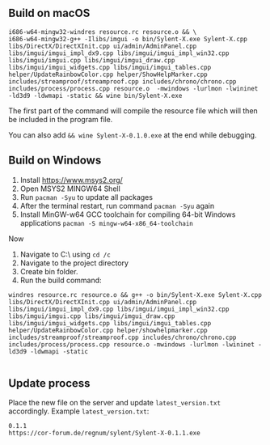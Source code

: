 ## Build on macOS

```
i686-w64-mingw32-windres resource.rc resource.o && \
i686-w64-mingw32-g++ -Ilibs/imgui -o bin/Sylent-X.exe Sylent-X.cpp libs/DirectX/DirectXInit.cpp ui/admin/AdminPanel.cpp libs/imgui/imgui_impl_dx9.cpp libs/imgui/imgui_impl_win32.cpp libs/imgui/imgui.cpp libs/imgui/imgui_draw.cpp libs/imgui/imgui_widgets.cpp libs/imgui/imgui_tables.cpp helper/UpdateRainbowColor.cpp helper/ShowHelpMarker.cpp includes/streamproof/streamproof.cpp includes/chrono/chrono.cpp includes/process/process.cpp resource.o  -mwindows -lurlmon -lwininet -ld3d9 -ldwmapi -static && wine bin/Sylent-X.exe
```

The first part of the command will compile the resource file which will then be included in the program file.

You can also add ``&& wine Sylent-X-0.1.0.exe`` at the end while debugging.

## Build on Windows

1. Install https://www.msys2.org/
2. Open MSYS2 MINGW64 Shell
3. Run ``pacman -Syu`` to update all packages
4. After the terminal restart, run command ``pacman -Syu`` again
5. Install MinGW-w64 GCC toolchain for compiling 64-bit Windows applications
``pacman -S mingw-w64-x86_64-toolchain``

Now
1. Navigate to C:\ using ``cd /c``
2. Navigate to the project directory
3. Create bin folder.
4. Run the build command:
```
windres resource.rc resource.o && g++ -o bin/Sylent-X.exe Sylent-X.cpp libs/DirectX/DirectXInit.cpp ui/admin/AdminPanel.cpp libs/imgui/imgui_impl_dx9.cpp libs/imgui/imgui_impl_win32.cpp libs/imgui/imgui.cpp libs/imgui/imgui_draw.cpp libs/imgui/imgui_widgets.cpp libs/imgui/imgui_tables.cpp helper/UpdateRainbowColor.cpp helper/showhelpmarker.cpp includes/streamproof/streamproof.cpp includes/chrono/chrono.cpp includes/process/process.cpp resource.o -mwindows -lurlmon -lwininet -ld3d9 -ldwmapi -static


```


## Update process

Place the new file on the server and update ``latest_version.txt`` accordingly. Example ``latest_version.txt``:

```
0.1.1
https://cor-forum.de/regnum/sylent/Sylent-X-0.1.1.exe
```
